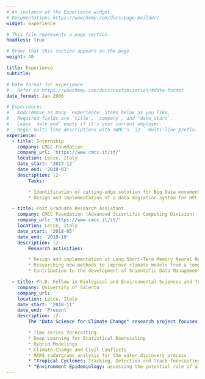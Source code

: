 ```yaml
---
# An instance of the Experience widget.
# Documentation: https://wowchemy.com/docs/page-builder/
widget: experience

# This file represents a page section.
headless: true

# Order that this section appears on the page.
weight: 40

title: Experience
subtitle:

# Date format for experience
#   Refer to https://wowchemy.com/docs/customization/#date-format
date_format: Jan 2006

# Experiences.
#   Add/remove as many `experience` items below as you like.
#   Required fields are `title`, `company`, and `date_start`.
#   Leave `date_end` empty if it's your current employer.
#   Begin multi-line descriptions with YAML's `|2-` multi-line prefix.
experience:
  - title: Internship
    company: CMCC Foundation
    company_url: 'https://www.cmcc.it/it/'
    location: Lecce, Italy
    date_start: '2017-12'
    date_end: '2018-03'
    description: |2-
        Tasks:

        * Identification of cutting-edge solution for Big Data movement in scientific environments
        * Design and implementation of a data migration system for HPC infrastructures

  - title: Post Graduate Research Assistant
    company: CMCC Foundation (Advanced Scientific Computing Division)
    company_url: 'https://www.cmcc.it/it/'
    location: Lecce, Italy
    date_start: '2018-05'
    date_end: '2018-10'
    description: |2-
        Research activities:

        * Design and implementation of Long Short-Term Memory Neural Networks for predicting daily mean sea levels for different coastal locations in the Southern Adriatic Northern Ionian (SANI) domain in the Mediterranean sea
        * Researching new methods to improve climate models from a computational standpoint, by exploiting Machine Learning and Deep Learning algorithms
        * Contribution to the development of Scientific Data Management activities relating to the Ophidia Big Data Analytics Framework

  - title: Ph.D. Fellow in Biological and Environmental Sciences and Technologies
    company: University of Salento
    company_url: ''
    location: Lecce, Italy
    date_start: '2018-11'
    date_end: 'Present'
    description: |2-
        The "Data Science for Climate Change" research project focuses on the following topics:

        * Time series forecasting
        * Deep Learning for Statistical Downscaling
        * Hybrid Modelings
        * Climate Change and Civil Conflicts
        * MARS radargrams analysis for the water discovery process
        * "Tropical Cyclones: Tracking, Detection and Track-forecasting"
        * "Environment Epidemiology: assessing the potential role of air pollution on the COVID-19 mortality in Italy"
---
```

